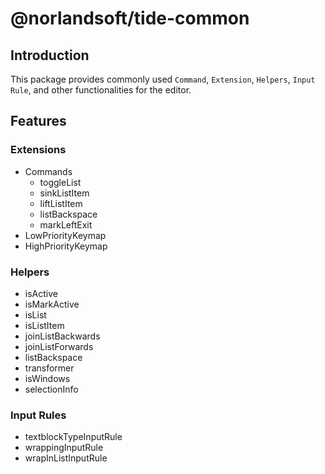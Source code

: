 # @norlandsoft/tide-common

## Introduction

This package provides commonly used `Command`, `Extension`, `Helpers`, `Input Rule`, and other functionalities for the editor.

## Features

### Extensions

- Commands
  - toggleList
  - sinkListItem
  - liftListItem
  - listBackspace
  - markLeftExit
- LowPriorityKeymap
- HighPriorityKeymap

### Helpers

- isActive
- isMarkActive
- isList
- isListItem
- joinListBackwards
- joinListForwards
- listBackspace
- transformer
- isWindows
- selectionInfo

### Input Rules

- textblockTypeInputRule
- wrappingInputRule
- wrapInListInputRule
